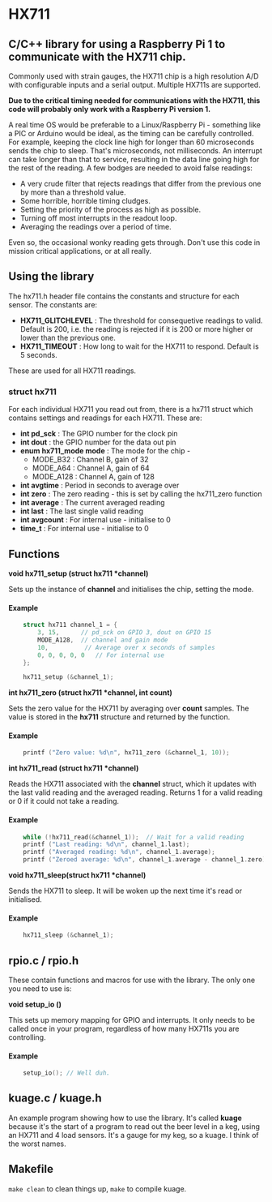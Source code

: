 # HX711
## C/C++ library for using a Raspberry Pi 1 to communicate with the HX711 chip.

Commonly used with strain gauges, the HX711 chip is a high resolution A/D with configurable inputs and a serial output. Multiple HX711s are supported.

**Due to the critical timing needed for communications with the HX711, this code will probably only work with a Raspberry Pi version 1.**

A real time OS would be preferable to a Linux/Raspberry Pi - something like a PIC or Arduino would be ideal, as the timing can be carefully controlled. For example, keeping the clock line high for longer than 60 microseconds sends the chip to sleep. That's microseconds, not milliseconds. An interrupt can take longer than that to service, resulting in the data line going high for the rest of the reading. A few bodges are needed to avoid false readings:

* A very crude filter that rejects readings that differ from the previous one by more than a threshold value.
* Some horrible, horrible timing cludges.
* Setting the priority of the process as high as possible.
* Turning off most interrupts in the readout loop.
* Averaging the readings over a period of time.

Even so, the occasional wonky reading gets through. Don't use this code in mission critical applications, or at all really. 

## Using the library
The hx711.h header file contains the constants and structure for each sensor. The constants are:

* **HX711_GLITCHLEVEL** : The threshold for consequetive readings to valid. Default is 200, i.e. the reading is rejected if it is 200 or more higher or lower than the previous one.
* **HX711_TIMEOUT** : How long to wait for the HX711 to respond. Default is 5 seconds.

These are used for all HX711 readings.

### struct hx711
For each individual HX711 you read out from, there is a hx711 struct which contains settings and readings for each HX711. These are:

* **int pd_sck** : The GPIO number for the clock pin
* **int dout** : the GPIO number for the data out pin 
* **enum hx711_mode mode** : The mode for the chip -
  * MODE_B32 : Channel B, gain of 32
  * MODE_A64 : Channel A, gain of 64
  * MODE_A128 : Channel A, gain of 128
* **int avgtime** : Period in seconds to average over
* **int zero** : The zero reading - this is set by calling the hx711_zero function
* **int average** : The current averaged reading
* **int last** : The last single valid reading
* **int avgcount** : For internal use - initialise to 0
* **time_t** : For internal use - initialise to 0

## Functions
**void hx711_setup (struct hx711 \*channel)**

Sets up the instance of **channel** and initialises the chip, setting the mode.

#### Example
```C
    struct hx711 channel_1 = {
        3, 15,      // pd_sck on GPIO 3, dout on GPIO 15
        MODE_A128,  // channel and gain mode
        10,          // Average over x seconds of samples
        0, 0, 0, 0, 0   // For internal use
    };

    hx711_setup (&channel_1);
```

**int hx711_zero (struct hx711 \*channel, int count)**

Sets the zero value for the HX711 by averaging over **count** samples. The value is stored in the **hx711** structure and returned by the function.

#### Example
```C
    printf ("Zero value: %d\n", hx711_zero (&channel_1, 10));
```

**int hx711_read (struct hx711 \*channel)**

Reads the HX711 associated with the **channel** struct, which it updates with the last valid reading and the averaged reading. Returns 1 for a valid reading or 0 if it could not take a reading.

#### Example
```C
    while (!hx711_read(&channel_1));  // Wait for a valid reading
    printf ("Last reading: %d\n", channel_1.last);
    printf ("Averaged reading: %d\n", channel_1.average);
    printf ("Zeroed average: %d\n", channel_1.average - channel_1.zero);
```

**void hx711_sleep(struct hx711 \*channel)**

Sends the HX711 to sleep. It will be woken up the next time it's read or initialised.

#### Example
```C
    hx711_sleep (&channel_1);
```
## rpio.c / rpio.h
These contain functions and macros for use with the library. The only one you need to use is:

**void setup_io ()**

This sets up memory mapping for GPIO and interrupts. It only needs to be called once in your program, regardless of how many HX711s you are controlling.

#### Example
```C
    setup_io(); // Well duh.
```

## kuage.c / kuage.h
An example program showing how to use the library. It's called **kuage** because it's the start of a program to read out the beer level in a keg, using an HX711 and 4 load sensors. It's a gauge for my keg, so a kuage. I think of the worst names.

## Makefile
`make clean` to clean things up, `make` to compile kuage.